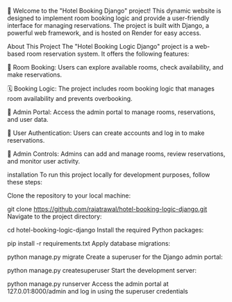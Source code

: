 🏨 Welcome to the "Hotel Booking Django" project! This dynamic website is designed to implement room booking logic and provide a user-friendly interface for managing reservations. 
The project is built with Django, a powerful web framework, and is hosted on Render for easy access.

About This Project
The "Hotel Booking Logic Django" project is a web-based room reservation system. It offers the following features:

🛌 Room Booking: Users can explore available rooms, check availability, and make reservations.

🗓️ Booking Logic: The project includes room booking logic that manages room availability and prevents overbooking.

🏢 Admin Portal: Access the admin portal to manage rooms, reservations, and user data.

🔑 User Authentication: Users can create accounts and log in to make reservations.

💼 Admin Controls: Admins can add and manage rooms, review reservations, and monitor user activity.

installation
To run this project locally for development purposes, follow these steps:

Clone the repository to your local machine:

git clone https://github.com/rajatrawal/hotel-booking-logic-django.git
Navigate to the project directory:

cd hotel-booking-logic-django
Install the required Python packages:

pip install -r requirements.txt
Apply database migrations:

python manage.py migrate
Create a superuser for the Django admin portal:

python manage.py createsuperuser
Start the development server:

python manage.py runserver
Access the admin portal at 127.0.01:8000/admin and log in using the superuser credentials 
